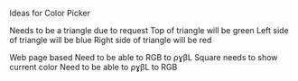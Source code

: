 Ideas for Color Picker

Needs to be a triangle due to request
Top of triangle will be green
Left side of triangle will be blue
Right side of triangle will be red

Web page based
Need to be able to RGB to ρɣβL
Square needs to show current color
Need to be able to ρɣβL to RGB
